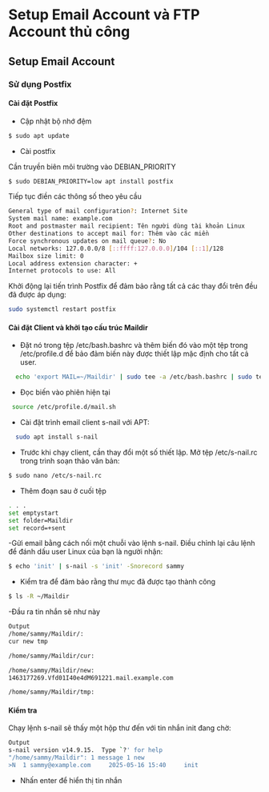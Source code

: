 # Setup Email Account và FTP Account thủ công
## Setup Email Account
### Sử dụng Postfix 
#### Cài đặt Postfix 
- Cập nhật bộ nhớ đệm
```bash
$ sudo apt update
```
- Cài postfix
  
Cần truyền biên môi trường vào DEBIAN_PRIORITY
```bash
$ sudo DEBIAN_PRIORITY=low apt install postfix
```
Tiếp tục điền các thông số theo yêu cầu
```bash
General type of mail configuration?: Internet Site
System mail name: example.com 
Root and postmaster mail recipient: Tên người dùng tài khoản Linux 
Other destinations to accept mail for: Thêm vào các miền
Force synchronous updates on mail queue?: No
Local networks: 127.0.0.0/8 [::ffff:127.0.0.0]/104 [::1]/128
Mailbox size limit: 0
Local address extension character: +
Internet protocols to use: All
```
Khởi động lại tiến trình Postfix để đảm bảo rằng tất cả các thay đổi trên đều đã được áp dụng:
```bash
sudo systemctl restart postfix
```
#### Cài đặt Client và khởi tạo cấu trúc Maildir
- Đặt nó trong tệp /etc/bash.bashrc và thêm biến đó vào một tệp trong /etc/profile.d để bảo đảm biến này được thiết lập mặc định cho tất cả user.
```bash
  echo 'export MAIL=~/Maildir' | sudo tee -a /etc/bash.bashrc | sudo tee -a /etc/profile.d/mail.sh
```
- Đọc biến vào phiên hiện tại
```bash
 source /etc/profile.d/mail.sh
```
- Cài đặt trình email client s-nail với APT:
```bash
  sudo apt install s-nail
```
- Trước khi chạy client, cần thay đổi một số thiết lập. Mở tệp /etc/s-nail.rc trong trình soạn thảo văn bản:
```bash
$ sudo nano /etc/s-nail.rc
```
- Thêm đoạn sau ở cuối tệp
```bash
. . .
set emptystart
set folder=Maildir
set record=+sent
```
-Gửi email bằng cách nối một chuỗi vào lệnh s-nail. Điều chỉnh lại câu lệnh để đánh dấu user Linux của bạn là người nhận:
```bash
$ echo 'init' | s-nail -s 'init' -Snorecord sammy
```
- Kiểm tra để đảm bảo rằng thư mục đã được tạo thành công
```bash
$ ls -R ~/Maildir
```
-Đầu ra tin nhắn sẽ như này
```bash
Output
/home/sammy/Maildir/:
cur new tmp

/home/sammy/Maildir/cur:

/home/sammy/Maildir/new:
1463177269.Vfd01I40e4dM691221.mail.example.com

/home/sammy/Maildir/tmp:
```
#### Kiểm tra
Chạy lệnh s-nail sẽ thấy một hộp thư đến với tin nhắn init đang chờ:
```bash
Output
s-nail version v14.9.15.  Type `?' for help
"/home/sammy/Maildir": 1 message 1 new
>N  1 sammy@example.com     2025-05-16 15:40     init
```
- Nhấn enter để hiển thị tin nhắn
  
